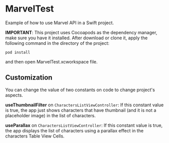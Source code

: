 # MarvelTest

Example of how to use Marvel API in a Swift project.

**IMPORTANT**: This project uses Cocoapods as the dependency manager, make sure you have it installed. After download or clone it, apply the following command in the directory of the project:

```
pod install 
```

and then open MarvelTest.xcworkspace file.

Customization
-------

You can change the value of two constants on code to change project's aspects.

**useThumbnailFilter** on `CharactersListViewController`: If this constant value is true, the app just shows characters that have thumbnail (and it is not a placeholder image) in the list of characters.

**useParallax** on `CharactersListViewController`: If this constant value is true, the app displays the list of characters using a parallax effect in the characters Table View Cells.
